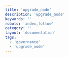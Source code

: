 ```yaml
---
title: 'upgrade_node'
description: 'upgrade_node'
keywords: ''
robots: 'index,follow'
category: ''
layout: 'documentation'
tags:
  - 'governance'
  - 'upgrade_node'
---
```


